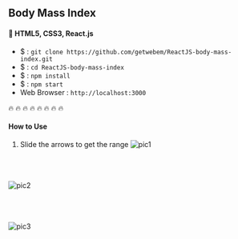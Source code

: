 ## Body Mass Index
#### :rocket: HTML5, CSS3, React.js
 - $ : `git clone https://github.com/getwebem/ReactJS-body-mass-index.git`
 - $ : `cd ReactJS-body-mass-index`
 - $ : `npm install`
 - $ : `npm start`
 - Web Browser :  `http://localhost:3000`

 :fire: :fire: :fire: :fire: :fire: :fire: :fire: :fire:
#### How to Use 
 1. Slide the arrows to get the range
![pic1](https://raw.githubusercontent.com/getwebem/bodyMass/master/imgCover/Screen%20Shot%202017-06-29%20at%2008.08.44.png)
<br/><br/>

<br/><br/>
![pic2](https://raw.githubusercontent.com/getwebem/bodyMass/master/imgCover/Screen%20Shot%202017-06-29%20at%2008.09.02.png)
<br/><br/>

<br/><br/>
![pic3](https://raw.githubusercontent.com/getwebem/bodyMass/master/imgCover/Screen%20Shot%202017-06-29%20at%2008.09.55.png)
<br/><br/>
